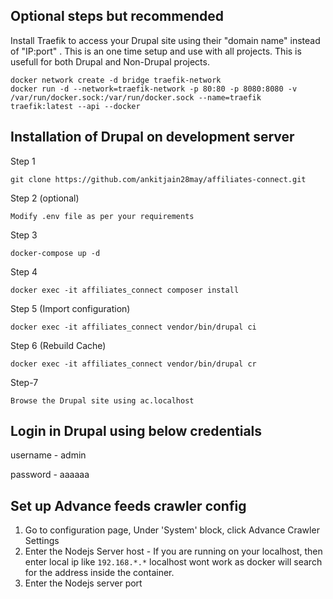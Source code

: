 
Optional steps but recommended
----------------------
Install Traefik to access your Drupal site using their "domain name" instead of "IP:port" . This is an one time setup and use with all projects. This is usefull for both Drupal and Non-Drupal projects.
```$xslt
docker network create -d bridge traefik-network
docker run -d --network=traefik-network -p 80:80 -p 8080:8080 -v /var/run/docker.sock:/var/run/docker.sock --name=traefik traefik:latest --api --docker
```

Installation of Drupal on development server
----------------------
Step 1
``````
git clone https://github.com/ankitjain28may/affiliates-connect.git
```````
Step 2 (optional)
````````
Modify .env file as per your requirements
``````````````

Step 3
````````
docker-compose up -d
````````

Step 4
````````
docker exec -it affiliates_connect composer install
````````

Step 5 (Import configuration)
````````
docker exec -it affiliates_connect vendor/bin/drupal ci
````````

Step 6 (Rebuild Cache)
````````
docker exec -it affiliates_connect vendor/bin/drupal cr
````````

Step-7
````````
Browse the Drupal site using ac.localhost
````````



Login in Drupal using below credentials
----------------------
username - admin

password - aaaaaa

Set up Advance feeds crawler config
----------------------
1. Go to configuration page, Under 'System' block, click Advance Crawler Settings
2. Enter the Nodejs Server host -
  If you are running on your localhost, then enter local ip like `192.168.*.*`
  localhost wont work as docker will search for the address inside the container.
3. Enter the Nodejs server port
